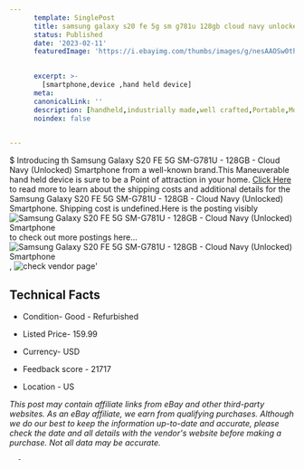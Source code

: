 ```yaml
---
      template: SinglePost
      title: samsung galaxy s20 fe 5g sm g781u 128gb cloud navy unlocked smartphone
      status: Published
      date: '2023-02-11'
      featuredImage: 'https://i.ebayimg.com/thumbs/images/g/nesAAOSw0thjjoPh/s-l225.jpg'
       

      excerpt: >-
        [smartphone,device ,hand held device]
      meta:
      canonicalLink: ''
      description: [handheld,industrially made,well crafted,Portable,Mobile,Compact,Convenient,Lightweight,Maneuverable,Man-portable,Miniature,Carriable,Hand-held,Light,Holdable,Transportable,Mobile device,Pocket-sized,On-the-go,Wireless,Cordless,Compact size,Convenient size, smartphone,device ,hand held device]
      noindex: false
      

---
```

$
      Introducing th Samsung Galaxy S20 FE 5G SM-G781U - 128GB - Cloud Navy (Unlocked) Smartphone from a well-known brand.This Maneuverable hand held device is sure to be a Point of attraction  in your home. [Click Here](https://www.ebay.com/itm/266027278403?hash=item3df0762043%3Ag%3AnesAAOSw0thjjoPh&mkevt=1&mkcid=1&mkrid=711-53200-19255-0&campid=%253CePNCampaignId%253E&customid=%253CreferenceId%253E&toolid=10049) to read more to learn about the shipping costs and additional details for the Samsung Galaxy S20 FE 5G SM-G781U - 128GB - Cloud Navy (Unlocked) Smartphone. Shipping cost is undefined.Here is the posting visibly ![Samsung Galaxy S20 FE 5G SM-G781U - 128GB - Cloud Navy (Unlocked) Smartphone](https://i.ebayimg.com/thumbs/images/g/nesAAOSw0thjjoPh/s-l225.jpg) to check out more postings here... ![Samsung Galaxy S20 FE 5G SM-G781U - 128GB - Cloud Navy (Unlocked) Smartphone](https://i.ebayimg.com/images/g/nesAAOSw0thjjoPh/s-l1200.jpg), ![check vendor page](https://origin-galleryplus.ebayimg.com/ws/web/266027278403_2_0_1/225x225.jpg,https://origin-galleryplus.ebayimg.com/ws/web/266027278403_3_0_1/225x225.jpg,https://origin-galleryplus.ebayimg.com/ws/web/266027278403_4_0_1/225x225.jpg,https://origin-galleryplus.ebayimg.com/ws/web/266027278403_5_0_1/225x225.jpg,https://origin-galleryplus.ebayimg.com/ws/web/266027278403_6_0_1/225x225.jpg)'

      

 ## Technical Facts 



     
      

 - Condition- Good - Refurbished 


      

 - Listed Price- 159.99 


      

 - Currency- USD 


      

 - Feedback score - 21717 


      

 - Location - US 


      
      

 *_This post may contain affiliate links from eBay and other third-party websites. As an eBay affiliate, we earn from qualifying purchases. Although we do our best to keep the information up-to-date and accurate, please check the date and all details with the vendor's website before making a purchase. Not all data may be accurate._*




      -

